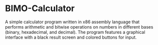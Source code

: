 # BIMO-Calculator
A simple calculator program written in x86 assembly language that performs arithmetic and bitwise operations on numbers in different bases (binary, hexadecimal, and decimal). The program features a graphical interface with a black result screen and colored buttons for input.
